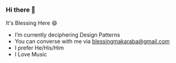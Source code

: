 ### Hi there 👋

It's Blessing Here 😄 

- I’m currently deciphering Design Patterns
- You can converse with me via blessingmakaraba@gmail.com
- I prefer He/His/Him
- I Love Music
